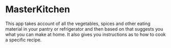 # MasterKitchen
This app takes account of all the vegetables,  spices and other eating material in your pantry  or refrigerator and then based on that suggests  you what you can make at home. It also gives you instructions  as to how to cook a specific recipe.
